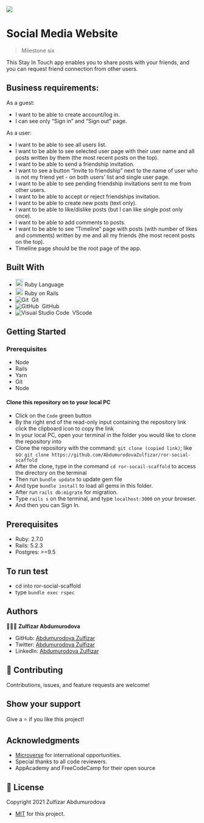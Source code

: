 ![](https://img.shields.io/badge/Microverse-blueviolet)

# Social Media Website

> Milestone six

This Stay In Touch app enables you to share posts with your friends, and you can request friend connection from other users.

## Business requirements:

As a guest:
- I want to be able to create account/log in.
- I can see only “Sign in” and “Sign out” page.

As a user:
- I want to be able to see all users list.
- I want to be able to see selected user page with their user name and all posts written by them (the most recent posts on the top).
- I want to be able to send a friendship invitation.
- I want to see a button “Invite to friendship” next to the name of user who is not my friend yet - on both users’ list and single user page.
- I want to be able to see pending friendship invitations sent to me from other users.
- I want to be able to accept or reject friendships invitation.
- I want to be able to create new posts (text only).
- I want to be able to like/dislike posts (but I can like single post only once).
- I want to be able to add comments to posts.
- I want to be able to see “Timeline” page with posts (with number of likes and comments) written by me and all my friends (the most recent posts on the top).
- Timeline page should be the root page of the app.

## Built With

- <code><img height="20" src="https://www.ruby-lang.org/images/header-ruby-logo.png"></code> Ruby Language <br>
-  <code><img height="20" src="https://rubyonrails.org/images/rails-logo.svg"></code> Ruby on Rails <br>
- ![Git](https://img.shields.io/badge/-Git-05122A?style=flat&logo=git)&nbsp; Git<br>
- ![GitHub](https://img.shields.io/badge/-GitHub-05122A?style=flat&logo=github)&nbsp; GitHub<br>
- ![Visual Studio Code](https://img.shields.io/badge/-Visual%20Studio%20Code-05122A?style=flat&logo=visual-studio-code&logoColor=007ACC)&nbsp; VScode

## Getting Started

### Prerequisites
- Node
- Rails
- Yarn
- Git
- Node

#### Clone this repository on to your local PC

- Click on the `Code` green button
- By the right end of the read-only input containing the repository link click the clipboard icon to copy the link
- In your local PC, open your terminal in the folder you would like to clone the repository into
- Clone the repository with the command: `git clone (copied link)`; like so: `git clone https://github.com/AbdumurodovaZulfizar/ror-social-scaffold`
- After the clone, type in the command `cd ror-socail-scaffold` to access the directory on the terminal
- Then run `bundle update` to update gem file
- And type `bundle install` to load all gems in this folder.
- After run `rails db:migrate` for migration.
- Type `rails s` on the terminal, and type `localhost:3000` on your browser.
- And then you can Sign In.

## Prerequisites
- Ruby: 2.7.0
- Rails: 5.2.3 
- Postgres: >=9.5

## To run test
- cd into ror-social-scaffold
- type `bundle exec rspec`

## Authors

👩🏻‍💼 **Zulfizar Abdumurodova**

- GitHub: [Abdumurodova Zulfizar](https://github.com/AbdumurodovaZulfizar)
- Twitter: [Abdumurodova Zulfizar](https://twitter.com/Zulfiza70357085)
- LinkedIn: [Abdumurodova Zulfizar](https://www.linkedin.com/in/zulfizar-abdumurodova-a61527206/)

## 🤝 Contributing

Contributions, issues, and feature requests are welcome!


## Show your support

Give a ⭐️ if you like this project!

## Acknowledgments

- [Microverse](https://www.microverse.org/) for international opportunities.
- Special thanks to all code reviewers.
- AppAcademy and FreeCodeCamp for their open source

## 📝 License

Copyright 2021 Zulfizar Abdumurodova
- [MIT](https://github.com/AbdumurodovaZulfizar/ror-social-scaffold/blob/milestone_six/LICENSE) for this project.